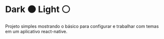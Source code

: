 # Dark :black_circle: Light :white_circle:

Projeto simples mostrando o básico para configurar e trabalhar com temas em um aplicativo react-native.